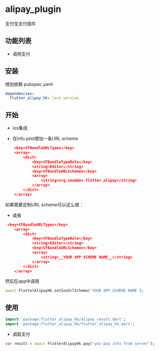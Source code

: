 ﻿# alipay_plugin
支付宝支付插件

## 功能列表

* 调用支付


## 安装

增加依赖 pubspec.yaml
```yaml
dependencies:
  flutter_alipay_hk: last_version
```

## 开始

* ios集成



+ 在info.plist增加一条URL scheme

```cmake
    <key>CFBundleURLTypes</key>
    <array>
        <dict>
            <key>CFBundleTypeRole</key>
            <string>Editor</string>
            <key>CFBundleURLSchemes</key>
            <array>
                <string>org.zoomdev.flutter.alipay</string>
            </array>
        </dict>
    </array>
```
如果需要定制URL scheme可以这么做：

+ 或者

```cmake
 <key>CFBundleURLTypes</key>
    <array>
        <dict>
            <key>CFBundleTypeRole</key>
            <string>Editor</string>
            <key>CFBundleURLSchemes</key>
            <array>
                <string>__YOUR APP SCHEME NAME__</string>
            </array>
        </dict>
    </array>
```

然后在app中调用

```dart
await FlutterAlipayHk.setIosUrlSchema('YOUR APP SCHEME NAME');
```



## 使用
```dart
import 'package:flutter_alipay_hk/alipay_result.dart';
import 'package:flutter_alipay_hk/flutter_alipay_hk.dart';
```


* 调取支付

```dart
var result = await FlutterAlipayHk.pay("you pay info from server");
```


